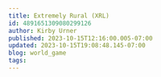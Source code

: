 ```yaml
---
title: Extremely Rural (XRL)
id: 4891651309080299126
author: Kirby Urner
published: 2023-10-15T12:16:00.005-07:00
updated: 2023-10-15T19:08:48.145-07:00
blog: world_game
tags: 
---
```


